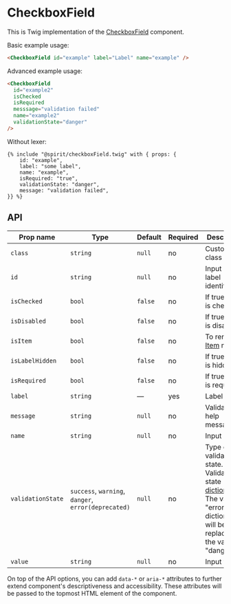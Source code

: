 # CheckboxField

This is Twig implementation of the [CheckboxField] component.

Basic example usage:

```html
<CheckboxField id="example" label="Label" name="example" />
```

Advanced example usage:

```html
<CheckboxField
  id="example2"
  isChecked
  isRequired
  messsage="validation failed"
  name="example2"
  validationState="danger"
/>
```

Without lexer:

```twig
{% include "@spirit/checkboxField.twig" with { props: {
    id: "example",
    label: "some label",
    name: "example",
    isRequired: "true",
    validationState: "danger",
    message: "validation failed",
}} %}
```

## API

| Prop name         | Type                                                | Default | Required | Description                                                                                                                                |
| ----------------- | --------------------------------------------------- | ------- | -------- | ------------------------------------------------------------------------------------------------------------------------------------------ |
| `class`           | `string`                                            | `null`  | no       | Custom CSS class                                                                                                                           |
| `id`              | `string`                                            | `null`  | no       | Input and label identification                                                                                                             |
| `isChecked`       | `bool`                                              | `false` | no       | If true, input is checked                                                                                                                  |
| `isDisabled`      | `bool`                                              | `false` | no       | If true, input is disabled                                                                                                                 |
| `isItem`          | `bool`                                              | `false` | no       | To render in [Item][item] mode                                                                                                             |
| `isLabelHidden`   | `bool`                                              | `false` | no       | If true, label is hidden                                                                                                                   |
| `isRequired`      | `bool`                                              | `false` | no       | If true, input is required                                                                                                                 |
| `label`           | `string`                                            | —       | yes      | Label text                                                                                                                                 |
| `message`         | `string`                                            | `null`  | no       | Validation or help message                                                                                                                 |
| `name`            | `string`                                            | `null`  | no       | Input name                                                                                                                                 |
| `validationState` | `success`, `warning`, `danger`, `error(deprecated)` | `null`  | no       | Type of validation state. See Validation state [dictionaries]. The value "error" in the dictionary will be replaced by the value "danger". |
| `value`           | `string`                                            | `null`  | no       | Input value                                                                                                                                |

On top of the API options, you can add `data-*` or `aria-*` attributes to
further extend component's descriptiveness and accessibility. These attributes
will be passed to the topmost HTML element of the component.

[checkboxfield]: https://github.com/lmc-eu/spirit-design-system/tree/main/packages/web/src/scss/components/CheckboxField
[item]: https://github.com/lmc-eu/spirit-design-system/blob/main/packages/web-twig/src/Resources/components/Item/README.md
[dictionaries]: https://github.com/lmc-eu/spirit-design-system/blob/main/docs/DICTIONARIES.md
